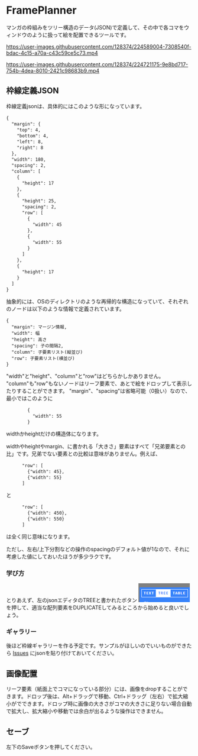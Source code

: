 # FramePlanner

マンガの枠組みをツリー構造のデータ(JSON)で定義して、その中で各コマをウィンドウのように扱って絵を配置できるツールです。

https://user-images.githubusercontent.com/128374/224589004-7308540f-bdac-4c15-a70a-c43c59ce5c73.mp4


https://user-images.githubusercontent.com/128374/224721175-9e8bd717-754b-4dea-8010-2421c98683b9.mp4


## 枠線定義JSON

枠線定義jsonは、具体的にはこのような形になっています。
```
{
  "margin": {
    "top": 4,
    "bottom": 4,
    "left": 8,
    "right": 8
  },
  "width": 180,
  "spacing": 2,
  "column": [
    {
      "height": 17
    },
    {
      "height": 25,
      "spacing": 2,
      "row": [
        {
          "width": 45
        },
        {
          "width": 55
        }
      ]
    },
    {
      "height": 17
    }
  ]
}
```

抽象的には、OSのディレクトリのような再帰的な構造になっていて、それぞれのノードは以下のような情報で定義されています。

```
{
  "margin": マージン情報,
  "width": 幅
  "height": 高さ
  "spacing": 子の間隔2,
  "column": 子要素リスト(縦並び)
  "row": 子要素リスト(横並び)
}
```

"width"と"height"、"column"と"row"はどちらかしかありません。
"column"も"row"もないノードはリーフ要素で、あとで絵をドロップして表示したりすることができます。
"margin"、"spacing"は省略可能（0扱い）なので、最小ではこのように
```
        {
          "width": 55
        }
```
widthかheightだけの構造体になります。


widthやheightやmargin、に書かれる「大きさ」要素はすべて「兄弟要素との比」です。兄弟でない要素との比較は意味がありません。例えば、

```
      "row": [
        {"width": 45},
        {"width": 55}
      ]
```
と
```
      "row": [
        {"width": 450},
        {"width": 550}
      ]
```

は全く同じ意味になります。

ただし、左右/上下分割などの操作のspacingのデフォルト値が1なので、それに考慮した値にしておいたほうが多少ラクです。

### 学び方

とりあえず、左のjsonエディタのTREEと書かれたボタン
![TREE](/docs/doc1.png)
を押して、適当な配列要素をDUPLICATEしてみるところから始めると良いでしょう。

### ギャラリー

後ほど枠線ギャラリーを作る予定です。サンプルがほしいのでいいものができたら
[Issues](https://github.com/jonigata/FramePlanner/issues/1)
にjsonを貼り付けておいてください。

## 画像配置

リーフ要素（紙面上でコマになっている部分）には、画像をdropすることができます。ドロップ後は、Alt+ドラッグで移動、Ctrl+ドラッグ（左右）で拡大縮小がでできます。ドロップ時に画像の大きさがコマの大きさに足りない場合自動で拡大し、拡大縮小や移動では余白が出るような操作はできません。

## セーブ

左下のSaveボタンを押してください。



